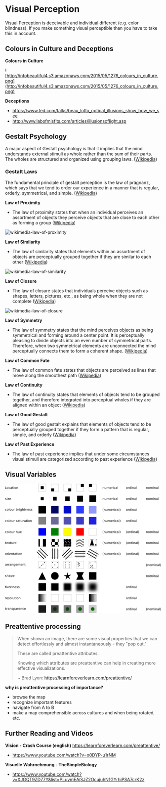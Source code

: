# Visual Perception

Visual Perception is deceivable and individual different (e.g. color blindness). If you make something visual perceptible than you have to take this in account. 

## Colours in Culture and Deceptions

**Colours in Culture**

![http://infobeautiful4.s3.amazonaws.com/2015/05/1276_colours_in_culture.png](http://infobeautiful4.s3.amazonaws.com/2015/05/1276_colours_in_culture.png)

**Deceptions**
- https://www.ted.com/talks/beau_lotto_optical_illusions_show_how_we_see
- http://www.labofmisfits.com/articles/illusionsoflight.asp


## Gestalt Psychology

A major aspect of Gestalt psychology is that it implies that the mind understands external stimuli as whole rather than the sum of their parts. The wholes are structured and organized using grouping laws. ([Wikipedia](https://en.wikipedia.org/wiki/Gestalt_psychology))


### Gestalt Laws

The fundamental principle of gestalt perception is the law of prägnanz, which says that we tend to order our experience in a manner that is regular, orderly, symmetrical, and simple. ([Wikipedia](https://en.wikipedia.org/wiki/Gestalt_psychology))

**Law of Proximity**
- The law of proximity states that when an individual perceives an assortment of objects they perceive objects that are close to each other as forming a group ([Wikipedia](https://en.wikipedia.org/wiki/Gestalt_psychology))

![wikimedia-law-of-proximity](https://upload.wikimedia.org/wikipedia/commons/2/22/Gestalt_proximity.svg)

**Law of Similarity**
- The law of similarity states that elements within an assortment of objects are perceptually grouped together if they are similar to each other ([Wikipedia](https://en.wikipedia.org/wiki/Gestalt_psychology))

![wikimedia-law-of-similarity](https://upload.wikimedia.org/wikipedia/commons/8/8f/Gestalt_similarity.svg)

**Law of Closure**
- The law of closure states that individuals perceive objects such as shapes, letters, pictures, etc., as being whole when they are not complete ([Wikipedia](https://en.wikipedia.org/wiki/Gestalt_psychology))

![wikimedia-law-of-closure](https://upload.wikimedia.org/wikipedia/commons/3/30/Gestalt_closure.svg)

**Law of Symmetry**
- The law of symmetry states that the mind perceives objects as being symmetrical and forming around a center point. It is perceptually pleasing to divide objects into an even number of symmetrical parts. Therefore, when two symmetrical elements are unconnected the mind perceptually connects them to form a coherent shape. ([Wikipedia](https://en.wikipedia.org/wiki/Gestalt_psychology))

**Law of Common Fate**
- The law of common fate states that objects are perceived as lines that move along the smoothest path ([Wikipedia](https://en.wikipedia.org/wiki/Gestalt_psychology))

**Law of Continuity**
- The law of continuity states that elements of objects tend to be grouped together, and therefore integrated into perceptual wholes if they are aligned within an object ([Wikipedia](https://en.wikipedia.org/wiki/Gestalt_psychology))

**Law of Good Gestalt**
- The law of good gestalt explains that elements of objects tend to be perceptually grouped together if they form a pattern that is regular, simple, and orderly ([Wikipedia](https://en.wikipedia.org/wiki/Gestalt_psychology))

**Law of Past Experience**
- The law of past experience implies that under some circumstances visual stimuli are categorized according to past experience ([Wikipedia](https://en.wikipedia.org/wiki/Gestalt_psychology))


## Visual Variables

![visual-variables](kartographie/visual-variables.png)


## Preattentive processing

> When shown an image, there are some visual properties that we can detect effortlessly and almost instantaneously - they "pop out."
>
> These are called preattentive attributes.
>
> Knowing which attributes are preattentive can help in creating more effective visualizations. 
>
> ~ Brad Lyon: https://learnforeverlearn.com/preattentive/

**why is preattentive processing of importance?**
- browse the map
- recognize important features
- navigate from A to B
- make a map comprehensible across cultures and when being rotated, etc.


## Further Reading and Videos

**Vision - Crash Course (english)**
https://learnforeverlearn.com/preattentive/
- https://www.youtube.com/watch?v=o0DYP-u1rNM

**Visuelle Wahrnehmung - TheSimpleBiology**
- https://www.youtube.com/watch?v=XJGQT9ZD77Y&list=PLuymEAjSJZ2OcujuhN1GYrhiPSA7crK2z
